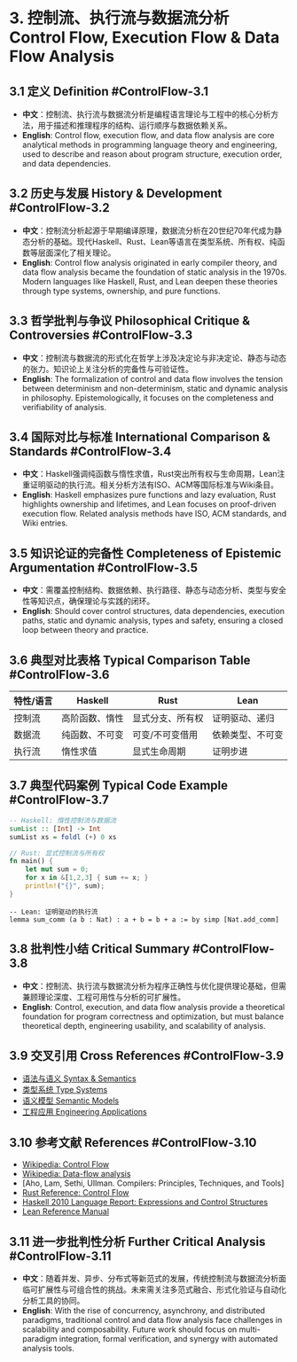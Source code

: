 # 3. 控制流、执行流与数据流分析 Control Flow, Execution Flow & Data Flow Analysis

## 3.1 定义 Definition #ControlFlow-3.1

- **中文**：控制流、执行流与数据流分析是编程语言理论与工程中的核心分析方法，用于描述和推理程序的结构、运行顺序与数据依赖关系。
- **English**: Control flow, execution flow, and data flow analysis are core analytical methods in programming language theory and engineering, used to describe and reason about program structure, execution order, and data dependencies.

## 3.2 历史与发展 History & Development #ControlFlow-3.2

- **中文**：控制流分析起源于早期编译原理，数据流分析在20世纪70年代成为静态分析的基础。现代Haskell、Rust、Lean等语言在类型系统、所有权、纯函数等层面深化了相关理论。
- **English**: Control flow analysis originated in early compiler theory, and data flow analysis became the foundation of static analysis in the 1970s. Modern languages like Haskell, Rust, and Lean deepen these theories through type systems, ownership, and pure functions.

## 3.3 哲学批判与争议 Philosophical Critique & Controversies #ControlFlow-3.3

- **中文**：控制流与数据流的形式化在哲学上涉及决定论与非决定论、静态与动态的张力。知识论上关注分析的完备性与可验证性。
- **English**: The formalization of control and data flow involves the tension between determinism and non-determinism, static and dynamic analysis in philosophy. Epistemologically, it focuses on the completeness and verifiability of analysis.

## 3.4 国际对比与标准 International Comparison & Standards #ControlFlow-3.4

- **中文**：Haskell强调纯函数与惰性求值，Rust突出所有权与生命周期，Lean注重证明驱动的执行流。相关分析方法有ISO、ACM等国际标准与Wiki条目。
- **English**: Haskell emphasizes pure functions and lazy evaluation, Rust highlights ownership and lifetimes, and Lean focuses on proof-driven execution flow. Related analysis methods have ISO, ACM standards, and Wiki entries.

## 3.5 知识论证的完备性 Completeness of Epistemic Argumentation #ControlFlow-3.5

- **中文**：需覆盖控制结构、数据依赖、执行路径、静态与动态分析、类型与安全性等知识点，确保理论与实践的闭环。
- **English**: Should cover control structures, data dependencies, execution paths, static and dynamic analysis, types and safety, ensuring a closed loop between theory and practice.

## 3.6 典型对比表格 Typical Comparison Table #ControlFlow-3.6

| 特性/语言 | Haskell | Rust | Lean |
|-----------|---------|------|------|
| 控制流     | 高阶函数、惰性 | 显式分支、所有权 | 证明驱动、递归 |
| 数据流     | 纯函数、不可变 | 可变/不可变借用 | 依赖类型、不可变 |
| 执行流     | 惰性求值 | 显式生命周期 | 证明步进 |

## 3.7 典型代码案例 Typical Code Example #ControlFlow-3.7

```haskell
-- Haskell: 惰性控制流与数据流
sumList :: [Int] -> Int
sumList xs = foldl (+) 0 xs
```

```rust
// Rust: 显式控制流与所有权
fn main() {
    let mut sum = 0;
    for x in &[1,2,3] { sum += x; }
    println!("{}", sum);
}
```

```lean
-- Lean: 证明驱动的执行流
lemma sum_comm (a b : Nat) : a + b = b + a := by simp [Nat.add_comm]
```

## 3.8 批判性小结 Critical Summary #ControlFlow-3.8

- **中文**：控制流、执行流与数据流分析为程序正确性与优化提供理论基础，但需兼顾理论深度、工程可用性与分析的可扩展性。
- **English**: Control, execution, and data flow analysis provide a theoretical foundation for program correctness and optimization, but must balance theoretical depth, engineering usability, and scalability of analysis.

## 3.9 交叉引用 Cross References #ControlFlow-3.9

- [语法与语义 Syntax & Semantics](../Syntax_Semantics/README.md)
- [类型系统 Type Systems](../TypeSystems/README.md)
- [语义模型 Semantic Models](../SemanticModels/README.md)
- [工程应用 Engineering Applications](../EngineeringApplications/README.md)

## 3.10 参考文献 References #ControlFlow-3.10

- [Wikipedia: Control Flow](https://en.wikipedia.org/wiki/Control_flow)
- [Wikipedia: Data-flow analysis](https://en.wikipedia.org/wiki/Data-flow_analysis)
- [Aho, Lam, Sethi, Ullman. Compilers: Principles, Techniques, and Tools]
- [Rust Reference: Control Flow](https://doc.rust-lang.org/reference/expressions.html#expression-statements)
- [Haskell 2010 Language Report: Expressions and Control Structures](https://www.haskell.org/onlinereport/haskell2010/haskellch3.html)
- [Lean Reference Manual](https://leanprover.github.io/reference/)

## 3.11 进一步批判性分析 Further Critical Analysis #ControlFlow-3.11

- **中文**：随着并发、异步、分布式等新范式的发展，传统控制流与数据流分析面临可扩展性与可组合性的挑战。未来需关注多范式融合、形式化验证与自动化分析工具的协同。
- **English**: With the rise of concurrency, asynchrony, and distributed paradigms, traditional control and data flow analysis face challenges in scalability and composability. Future work should focus on multi-paradigm integration, formal verification, and synergy with automated analysis tools.
